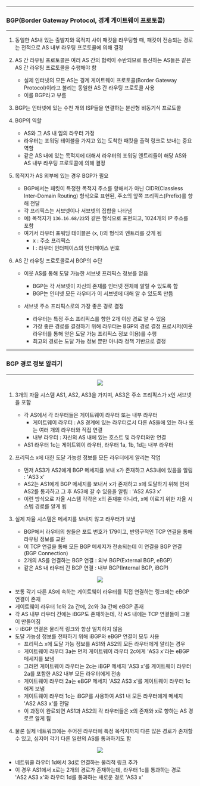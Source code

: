 -----
### BGP(Border Gateway Protocol, 경계 게이트웨이 프로토콜)
-----
1. 동일한 AS내 있는 출발지와 목적지 사이 패킷을 라우팅할 때, 패킷이 전송되는 경로는 전적으로 AS 내부 라우팅 프로토콜에 의해 결정
2. AS 간 라우팅 프로토콜은 여러 AS 간의 협력이 수반되므로 통신하는 AS들은 같은 AS 간 라우팅 프로토콜을 수행해야 함
   - 실제 인터넷의 모든 AS는 경계 게이트웨이 프로토콜(Border Gateway Protocol)이라고 불리는 동일한 AS 간 라우팅 프로토콜 사용
   - 이를 BGP라고 부름
3. BGP는 인터넷에 있는 수천 개의 ISP들을 연결하는 분산형 비동기식 프로토콜
4. BGP의 역할
   - AS와 그 AS 내 임의 라우터 가정
   - 라우터는 포워딩 테이블을 가지고 있는 도착한 패킷을 출력 링크로 보내는 중요 역할
   - 같은 AS 내에 있는 목적지에 대해서 라우터의 포워딩 엔트리들이 해당 AS와 AS 내부 라우팅 프로토콜에 의해 결정
  
5. 목적지가 AS 외부에 있는 경우 BGP가 필요
   - BGP에서는 패킷이 특정한 목적지 주소를 향해서가 아닌 CIDR(Classless Inter-Domain Routing) 형식으로 표현된, 주소의 앞쪽 프리픽스(Prefix)를 향해 전달
   - 각 프리픽스는 서브넷이나 서브넷의 집합을 나타냄
   - 예) 목적지가 ```136.16.68/22```와 같은 형식으로 표현되고, 1024개의 IP 주소를 포함
   - 여기서 라우터 포워딩 테이블은 (x, I)의 형식의 엔트리를 갖게 됨
     + x : 주소 프리픽스
     + I : 라우터 인터페이스의 인터페이스 번호

6. AS 간 라우팅 프로토콜로서 BGP의 수단
   - 이웃 AS를 통해 도달 가능한 서브넷 프리픽스 정보를 얻음
     + BGP는 각 서브넷이 자신의 존재를 인터넷 전체에 알릴 수 있도록 함
     + BGP는 인터넷 모든 라우터가 이 서브넷에 대해 알 수 있도록 만듬

   - 서브넷 주소 프리픽스로의 가장 좋은 경로 결정
     + 라우터는 특정 주소 프리픽스를 향한 2개 이상 경로 알 수 있음
     + 가장 좋은 경로를 결정하기 위해 라우터는 BGP의 경로 결정 프로시저(이웃 라우터를 통해 얻은 도달 가능 프리픽스 정보 이용)를 수행
     + 최고의 경로는 도달 가능 정보 뿐만 아니라 정책 기반으로 결정

-----
### BGP 경로 정보 알리기
-----
<div align="center">
<img src="https://github.com/user-attachments/assets/0a8970f0-7930-49cc-90f8-2754f20ce354">
</div>

1. 3개의 자율 시스템 AS1, AS2, AS3을 가지며, AS3은 주소 프리픽스가 x인 서브넷을 포함
   - 각 AS에서 각 라우터들은 게이트웨이 라우터 또는 내부 라우터
     + 게이트웨이 라우터 : AS 경계에 있는 라우터로서 다른 AS들에 있는 하나 또는 여러 개의 라우터와 직접 연결
     + 내부 라우터 : 자신의 AS 내에 있는 호스트 및 라우터와만 연결
   - AS1 라우터 1c는 게이트웨이 라우터, 라우터 1a, 1b, 1d는 내부 라우터

2. 프리픽스 x에 대한 도달 가능성 정보를 모든 라우터에게 알리는 작업
   - 먼저 AS3가 AS2에게 BGP 메세지를 보내 x가 존재하고 AS3내에 있음을 알림 : 'AS3 x'
   - AS2는 AS1에게 BGP 메세지를 보내서 x가 존재하고 x에 도달하기 위해 먼저 AS2를 통과하고 그 후 AS3에 갈 수 있음을 알림 : 'AS2 AS3 x'
   - 이런 방식으로 자율 시스템 각각은 x의 존재뿐 아니라, x에 이르기 위한 자율 시스템 경로를 알게 됨

3. 실제 자율 시스템은 메세지를 보내지 않고 라우터가 보냄
   - BGP에서 라우터의 쌍들은 포트 번호가 179이고, 반영구적인 TCP 연결을 통해 라우팅 정보를 교환
   - 이 TCP 연결을 통해 모든 BGP 메세지가 전송되는데 이 연결을 BGP 연결(BGP Connection)
   - 2개의 AS를 연결하는 BGP 연결 : 외부 BGP(External BGP, eBGP)
   - 같은 AS 내 라우터 간 BGP 연결 : 내부 BGP(Internal BGP, iBGP)
<div align="center">
<img src="https://github.com/user-attachments/assets/5c481c62-7049-4068-9cbf-accddddffb69">
</div>

   - 보통 각기 다른 AS에 속하는 게이트웨이 라우터를 직접 연결하는 링크에는 eBGP 연결이 존재
   - 게이트웨이 라우터 1c와 2a 간에, 2c와 3a 간에 eBGP 존재
   - 각 AS 내부 라우터 간에는 iBGP도 존재하는데, 각 AS 내에는 TCP 연결들이 그물이 만들어짐
   - 💡 iBGP 연결은 물리적 링크와 항상 일치하지 않음
   - 도달 가능성 정보를 전파하기 위해 iBGP와 eBGP 연결이 모두 사용
     + 프리픽스 x에 도달 가능 정보를 AS1와 AS2의 모든 라우터에게 알리는 경우
     + 게이트웨이 라우터 3a는 먼저 게이트웨이 라우터 2c에게 'AS3 x'라는 eBGP 메세지를 보냄
     + 그러면 게이트웨이 라우터는 2c는 iBGP 메세지 'AS3 x'를 게이트웨이 라우터 2a를 포함한 AS2 내부 모든 라우터에게 전송
     + 게이트웨이 라우터 2a는 eBGP 메세지 'AS2 AS3 x'를 게이트웨이 라우터 1c에게 보냄
     + 게이트웨이 라우터 1c는 iBGP를 사용하여 AS1 내 모든 라우터에게 메세지 'AS2 AS3 x'를 전달
     + 이 과정이 완료되면 AS1과 AS2의 각 라우터들은 x의 존재와 x로 향하는 AS 경로르 알게 됨

4. 물론 실제 네트워크에는 주어진 라우터에 특정 목적지까지 다른 많은 경로가 존재할 수 있고, 심지어 각기 다른 일련의 AS를 통과하기도 함
<div align="center">
<img src="https://github.com/user-attachments/assets/9ad3dbd6-49aa-4199-85c0-6b33c7be3656">
</div>

   - 네트워클 라우터 1d에서 3d로 연결하는 물리적 링크 추가
   - 이 경우 AS1에서 x로는 2개의 경로가 존재하는데, 라우터 1c를 통과하는 경로 'AS2 AS3 x'와 라우터 1d를 통과하는 새로운 경로 'AS3 x'
